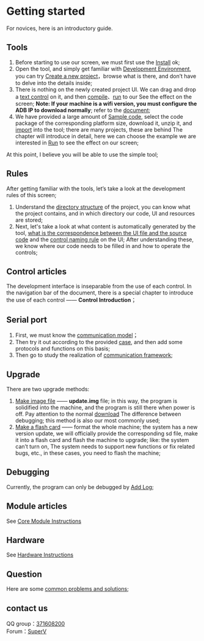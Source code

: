 # Getting started
For novices, here is an introductory guide.

## Tools
1. Before starting to use our screen, we must first use the [Install](download.md) ok;
2. Open the tool, and simply get familiar with [Development Environment](flythings_ide_snapshot.md), you can try [Create a new project](new_flythings_project.md)，browse what is there, and don’t have to delve into the details inside;
3. There is nothing on the newly created project UI. We can drag and drop a [text control](textview.md) on it, and then [compile](how_to_compile_flythings.md)、[run](run_project.md) to our See the effect on the screen; **Note: If your machine is a wifi version, you must configure the ADB IP to download normally**; refer to the [document](run_project.md);
4. We have provided a large amount of [Sample code](demo_download.md), select the code package of the corresponding platform size, download it, unzip it, and [import](import_project.md) into the tool; there are many projects, these are behind The chapter will introduce in detail, here we can choose the example we are interested in [Run](run_project.md) to see the effect on our screen; <br/>

At this point, I believe you will be able to use the simple tool;

## Rules
After getting familiar with the tools, let’s take a look at the development rules of this screen;  <br/>
1. Understand the [directory structure](project_structure.md) of the project, you can know what the project contains, and in which directory our code, UI and resources are stored;
2. Next, let's take a look at what content is automatically generated by the tool, [what is the correspondence between the UI file and the source code](ftu_and_source_relationships.md) and the [control naming rule](named_rule.md) on the UI; After understanding these, we know where our code needs to be filled in and how to operate the controls;

## Control articles
The development interface is inseparable from the use of each control. In the navigation bar of the document, there is a special chapter to introduce the use of each control —— **Control Introduction**；

## Serial port
1.  First, we must know the [communication model](serial_introdoction.md)；
2. Then try it out according to the provided [case](serial_example.md), and then add some protocols and functions on this basis;
3. Then go to study the realization of [communication framework](serial_framework.md); 

## Upgrade
There are two upgrade methods:
1. [Make image file](make_image.md) —— **update.img** file; in this way, the program is solidified into the machine, and the program is still there when power is off. Pay attention to the normal [download](adb_debug.md) The difference between debugging; this method is also our most commonly used;
2. [Make a flash card](sd_boot.md) —— format the whole machine; the system has a new version update, we will officially provide the corresponding sd file, make it into a flash card and flash the machine to upgrade; like: the system can’t turn on, The system needs to support new functions or fix related bugs, etc., in these cases, you need to flash the machine;

## Debugging
Currently, the program can only be debugged by [Add Log](logcat.md);

## Module articles
See [Core Module Instructions](core_module.md)

## Hardware
See [Hardware Instructions](hardware.md)

## Question
Here are some [common problems and solutions](problems.md);

## contact us
QQ group：[371608200](//shang.qq.com/wpa/qunwpa?idkey=da6e12d1773a7e55295a0accd2a46ad51aece61657fe55a2f8277f4cd91dc56a)<br/>
Forum：[SuperV](http://bbs.zkswe.com/forum.php)